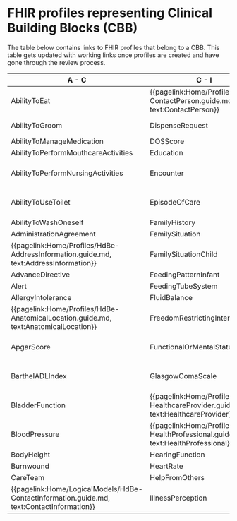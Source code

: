 # FHIR profiles representing Clinical Building Blocks (CBB)
The table below contains links to FHIR profiles that belong to a CBB. This table gets updated with working links once profiles are created and have gone through the review process.

| A - C | C - I |  I - P |  P - T |
|---|---|---|---|
|     AbilityToEat   <!--{{pagelink:Home/Profiles/HdBe-AbilityToEat.guide.md,   text:AbilityToEat}}--> | {{pagelink:Home/Profiles/HdBe-ContactPerson.guide.md,   text:ContactPerson}} | {{pagelink:Home/Profiles/HdBe-LaboratoryTestResult.guide.md,   text:LaboratoryTestResult}} |     ParticipationInSociety   <!--{{pagelink:Home/Profiles/HdBe-ParticipationInSociety.guide.md,   text:ParticipationInSociety}}--> |
|     AbilityToGroom   <!--{{pagelink:Home/Profiles/HdBe-AbilityToGroom.guide.md,   text:AbilityToGroom}}--> |     DispenseRequest   <!--{{pagelink:Home/Profiles/HdBe-DispenseRequest.guide.md,   text:DispenseRequest}}--> |     LanguageProficiency   <!--{{pagelink:Home/Profiles/HdBe-LanguageProficiency.guide.md,   text:LanguageProficiency}}--> | {{pagelink:Home/Profiles/HdBe-Patient.guide.md, text:Patient}} |
|     AbilityToManageMedication   <!--{{pagelink:Home/Profiles/HdBe-AbilityToManageMedication.guide.md,   text:AbilityToManageMedication}}--> |     DOSScore   <!--{{pagelink:Home/Profiles/HdBe-DOSScore.guide.md,   text:DOSScore}}--> |     LegalSituation   <!--{{pagelink:Home/Profiles/HdBe-LegalSituation.guide.md,   text:LegalSituation}}--> |     Pregnancy   <!--{{pagelink:Home/Profiles/HdBe-Pregnancy.guide.md,   text:Pregnancy}}-->    |
|     AbilityToPerformMouthcareActivities   <!--{{pagelink:Home/Profiles/HdBe-AbilityToPerformMouthcareActivities.guide.md,   text:AbilityToPerformMouthcareActivities}}--> |     Education   <!--{{pagelink:Home/Profiles/HdBe-Education.guide.md,   text:Education}}--> |     LifeStance   <!--{{pagelink:Home/Profiles/HdBe-LifeStance.guide.md,   text:LifeStance}}--> |     PressureUlcer   <!--{{pagelink:Home/Profiles/HdBe-PressureUlcer.guide.md,   text:PressureUlcer}}-->    |
|     AbilityToPerformNursingActivities   <!--{{pagelink:Home/Profiles/HdBe-AbilityToPerformNursingActivities.guide.md,   text:AbilityToPerformNursingActivities}}--> |     Encounter   <!--{{pagelink:Home/Profiles/HdBe-Encounter.guide.md,   text:Encounter}}--> |     {{pagelink:Home/Profiles/HdBe-LivingSituation.guide.md,   text:LivingSituation}} |     Problem   <!--{{pagelink:Home/Profiles/HdBe-Problem.guide.md, text:Problem}}-->    |
|     AbilityToUseToilet   <!--{{pagelink:Home/Profiles/HdBe-AbilityToUseToilet.guide.md,   text:AbilityToUseToilet}}--> |     EpisodeOfCare   <!--{{pagelink:Home/Profiles/HdBe-EpisodeOfCare.guide.md,   text:EpisodeOfCare}}--> | {{pagelink:Home/Profiles/HdBe-Patient.guide.md, text:MaritalStatus}} |     Procedure   <!--{{pagelink:Home/Profiles/HdBe-Procedure.guide.md,   text:Procedure}}-->    |
|     AbilityToWashOneself   <!--{{pagelink:Home/Profiles/HdBe-AbilityToWashOneself.guide.md,   text:AbilityToWashOneself}}--> |     FamilyHistory   <!--{{pagelink:Home/Profiles/HdBe-FamilyHistory.guide.md,   text:FamilyHistory}}--> |     MedicalDevice   <!--{{pagelink:Home/Profiles/HdBe-MedicalDevice.guide.md,   text:MedicalDevice}}--> |     PulseRate   <!--{{pagelink:Home/Profiles/HdBe-PulseRate.guide.md,   text:PulseRate}}-->    |
|     AdministrationAgreement   <!--{{pagelink:Home/Profiles/HdBe-AdministrationAgreement.guide.md,   text:AdministrationAgreement}}--> |     FamilySituation   <!--{{pagelink:Home/Profiles/HdBe-FamilySituation.guide.md,   text:FamilySituation}}--> |     MedicationAdministration2   <!--{{pagelink:Home/Profiles/HdBe-MedicationAdministration2.guide.md,   text:MedicationAdministration2}}--> |     Range   <!--{{pagelink:Home/Profiles/HdBe-Range.guide.md, text:Range}}-->    |
| {{pagelink:Home/Profiles/HdBe-AddressInformation.guide.md,   text:AddressInformation}}  |     FamilySituationChild   <!--{{pagelink:Home/Profiles/HdBe-FamilySituationChild.guide.md,   text:FamilySituationChild}}--> |     MedicationAgreement   <!--{{pagelink:Home/Profiles/HdBe-MedicationAgreement.guide.md,   text:MedicationAgreement}}--> |     Refraction   <!--{{pagelink:Home/Profiles/HdBe-Refraction.guide.md,   text:Refraction}}-->    |
|     AdvanceDirective   <!--{{pagelink:Home/Profiles/HdBe-AdvanceDirective.guide.md,   text:AdvanceDirective}}--> |     FeedingPatternInfant   <!--{{pagelink:Home/Profiles/HdBe-FeedingPatternInfant.guide.md,   text:FeedingPatternInfant}}--> |     MedicationContraIndication   <!--{{pagelink:Home/Profiles/HdBe-MedicationContraIndication.guide.md,   text:MedicationContraIndication}}--> |     Respiration   <!--{{pagelink:Home/Profiles/HdBe-Respiration.guide.md,   text:Respiration}}-->    |
|     Alert   <!--{{pagelink:Home/Profiles/HdBe-Alert.guide.md,   text:Alert}}--> |     FeedingTubeSystem   <!--{{pagelink:Home/Profiles/HdBe-FeedingTubeSystem.guide.md,   text:FeedingTubeSystem}}--> |     MedicationDispense   <!--{{pagelink:Home/Profiles/HdBe-MedicationDispense.guide.md,   text:MedicationDispense}}--> |     SkinDisorder   <!--{{pagelink:Home/Profiles/HdBe-SkinDisorder.guide.md,   text:SkinDisorder}}-->    |
|     AllergyIntolerance   <!--{{pagelink:Home/Profiles/HdBe-AllergyIntolerance.guide.md,   text:AllergyIntolerance}}--> |     FluidBalance   <!--{{pagelink:Home/Profiles/HdBe-FluidBalance.guide.md,   text:FluidBalance}}--> |     MedicationUse2   <!--{{pagelink:Home/Profiles/HdBe-MedicationUse2.guide.md,   text:MedicationUse2}}--> |     SNAQScore   <!--{{pagelink:Home/Profiles/HdBe-SNAQScore.guide.md,   text:SNAQScore}}-->    |
| {{pagelink:Home/Profiles/HdBe-AnatomicalLocation.guide.md,   text:AnatomicalLocation}} |     FreedomRestrictingIntervention   <!--{{pagelink:Home/Profiles/HdBe-FreedomRestrictingIntervention.guide.md,   text:FreedomRestrictingIntervention}}--> |     Mobility   <!--{{pagelink:Home/Profiles/HdBe-Mobility.guide.md,   text:Mobility}}--> |     SOAPReport   <!--{{pagelink:Home/Profiles/HdBe-SOAPReport.guide.md,   text:SOAPReport}}-->    |
|     ApgarScore   <!--{{pagelink:Home/Profiles/HdBe-ApgarScore.guide.md,   text:ApgarScore}}--> |     FunctionalOrMentalStatus   <!--{{pagelink:Home/Profiles/HdBe-FunctionalOrMentalStatus.guide.md,   text:FunctionalOrMentalStatus}}--> | {{pagelink:Home/Profiles/HdBe-NameInformation.guide.md,   text:NameInformation}} |     Stoma   <!--{{pagelink:Home/Profiles/HdBe-Stoma.guide.md, text:Stoma}}-->    |
|     BarthelADLIndex   <!--{{pagelink:Home/Profiles/HdBe-BarthelADLIndex.guide.md,   text:BarthelADLIndex}}--> |     GlasgowComaScale   <!--{{pagelink:Home/Profiles/HdBe-GlasgowComaScale.guide.md,   text:GlasgowComaScale}}--> | {{pagelink:Home/Profiles/HdBe-Patient.guide.md, text:Nationality}} |     TextResult   <!--{{pagelink:Home/Profiles/HdBe-TextResult.guide.md,   text:TextResult}}-->    |
|     BladderFunction   <!--{{pagelink:Home/Profiles/HdBe-BladderFunction.guide.md,   text:BladderFunction}}--> | {{pagelink:Home/Profiles/HdBe-HealthcareProvider.guide.md,   text:HealthcareProvider}} |     NursingIntervention   <!--{{pagelink:Home/Profiles/HdBe-NursingIntervention.guide.md,   text:NursingIntervention}}--> |     TimeInterval   <!--{{pagelink:Home/Profiles/HdBe-TimeInterval.guide.md,   text:TimeInterval}}-->    |
|     BloodPressure   <!--{{pagelink:Home/Profiles/HdBe-BloodPressure.guide.md,   text:BloodPressure}}--> | {{pagelink:Home/Profiles/HdBe-HealthProfessional.guide.md,   text:HealthProfessional}} |     NutritionAdvice   <!--{{pagelink:Home/Profiles/HdBe-NutritionAdvice.guide.md,   text:NutritionAdvice}}--> |     TNMTumorClassification   <!--{{pagelink:Home/Profiles/HdBe-TNMTumorClassification.guide.md,   text:TNMTumorClassification}}-->    |
|     BodyHeight   <!--{{pagelink:Home/Profiles/HdBe-BodyHeight.guide.md,   text:BodyHeight}}--> |     HearingFunction   <!--{{pagelink:Home/Profiles/HdBe-HearingFunction.guide.md,   text:HearingFunction}}--> |     O2Saturation   <!--{{pagelink:Home/Profiles/HdBe-O2Saturation.guide.md,   text:O2Saturation}}--> |     TobaccoUse   <!--{{pagelink:Home/Profiles/HdBe-TobaccoUse.guide.md,   text:TobaccoUse}}-->    |
|     Burnwound   <!--{{pagelink:Home/Profiles/HdBe-Burnwound.guide.md,   text:Burnwound}}--> |     HeartRate   <!--{{pagelink:Home/Profiles/HdBe-HeartRate.guide.md,   text:HeartRate}}--> |     OutcomeOfCare   <!--{{pagelink:Home/Profiles/HdBe-OutcomeOfCare.guide.md,   text:OutcomeOfCare}}--> |     TreatmentDirective2   <!--{{pagelink:Home/Profiles/HdBe-TreatmentDirective2.guide.md,   text:TreatmentDirective2}}-->    |
|     CareTeam   <!--{{pagelink:Home/Profiles/HdBe-CareTeam.guide.md,   text:CareTeam}}--> |     HelpFromOthers   <!--{{pagelink:Home/Profiles/HdBe-HelpFromOthers.guide.md,   text:HelpFromOthers}}--> |     PainCharacteristics   <!--{{pagelink:Home/Profiles/HdBe-PainCharacteristics.guide.md,   text:PainCharacteristics}}--> |     TreatmentObjective   <!--{{pagelink:Home/Profiles/HdBe-TreatmentObjective.guide.md,   text:TreatmentObjective}}-->    |
| {{pagelink:Home/LogicalModels/HdBe-ContactInformation.guide.md,   text:ContactInformation}} |        IllnessPerception   <!--{{pagelink:Home/LogicalModels/draft/HdBe-IllnessPerception.guide.md,   text:IllnessPerception}}--> |        PainScore   <!--{{pagelink:Home/LogicalModels/draft/HdBe-PainScore.guide.md,   text:PainScore}}--> |  |